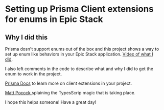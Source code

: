 # Setting up Prisma Client extensions for enums in Epic Stack
## Why I did this
Prisma dosn't support enums out of the box and this project shows a way to set up enum like behaviors in your Epic Stack application.
[Video of what I did](https://www.loom.com/share/7a8d9619085e4afd88bab9e3c33a56aa?sid=18c6a548-192a-4792-86fe-b46b5455ebca). 

I also left comments in the code to describe what and why I did to get the enum to work in the project. 

[Prisma Docs](https://www.prisma.io/docs/concepts/components/prisma-client/client-extensions) to learn more on client extensions in your project.

[Matt Pocock ](https://youtu.be/jjMbPt_H3RQ?t=312) splaining the TypesScrip magic that is taking place.

I hope this helps someone!  Have a great day!
